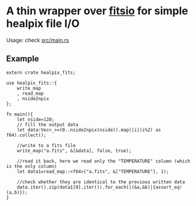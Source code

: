 # A thin wrapper over [fitsio](https://crates.io/crates/fitsio) for simple healpix file I/O

Usage: check [src/main.rs](src/main.rs)

## Example
```
extern crate healpix_fits;

use healpix_fits::{
    write_map
    , read_map
    , nside2npix
};

fn main(){
    let nside=128;
    // fill the output data
    let data:Vec<_>=(0..nside2npix(nside)).map(|i|(i%2) as f64).collect();

    //write to a fits file
    write_map("a.fits", &[&data], false, true);

    //read it back, here we read only the "TEMPERATURE" column (which is the only column)
    let data1=read_map::<f64>("a.fits", &["TEMPERATURE"], 1);

    //check whether they are identical to the previous written data
    data.iter().zip(data1[0].iter()).for_each(|(&a,&b)|{assert_eq!(a,b)});
}
```
